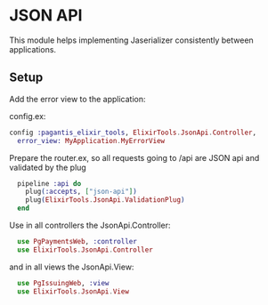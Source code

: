 # JSON API

This module helps implementing Jaserializer consistently between applications.

## Setup

Add the error view to the application:

config.ex:

```elixir
config :pagantis_elixir_tools, ElixirTools.JsonApi.Controller,
  error_view: MyApplication.MyErrorView
```

Prepare the router.ex, so all requests going to /api are JSON api and validated by the plug

```elixir
  pipeline :api do
    plug(:accepts, ["json-api"])
    plug(ElixirTools.JsonApi.ValidationPlug)
  end
```

Use in all controllers the JsonApi.Controller:

```elixir
  use PgPaymentsWeb, :controller
  use ElixirTools.JsonApi.Controller
```

and in all views the JsonApi.View:

```elixir
  use PgIssuingWeb, :view
  use ElixirTools.JsonApi.View
```
